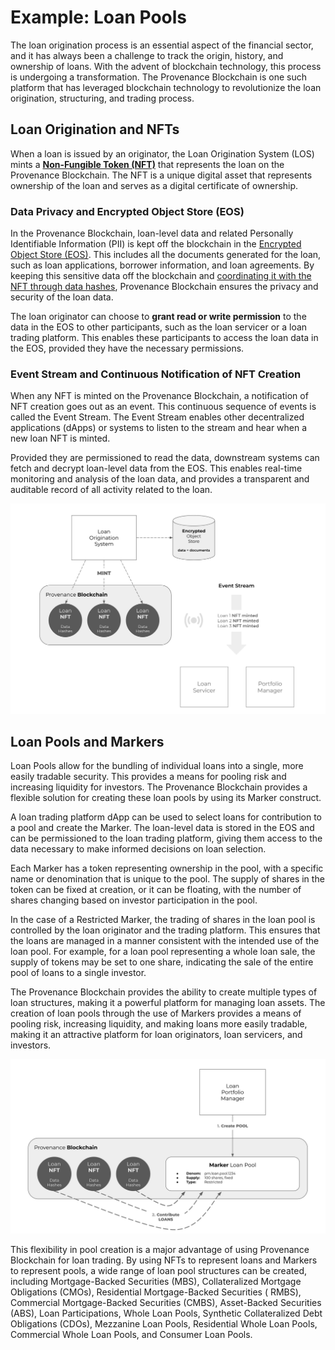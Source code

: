 # Example: Loan Pools

The loan origination process is an essential aspect of the financial sector, and it has always been a challenge to track
the origin, history, and ownership of loans. With the advent of blockchain technology, this process is undergoing a
transformation. The Provenance Blockchain is one such platform that has leveraged blockchain technology to revolutionize
the loan origination, structuring, and trading process.

## Loan Origination and NFTs

When a loan is issued by an originator, the Loan Origination System (LOS) mints a
[**Non-Fungible Token (NFT)**](/docs/learn/asset-lifecycle/assets-overview) that represents the loan on the Provenance
Blockchain. The NFT is a unique digital asset that represents ownership of the loan and serves as a digital certificate
of ownership.

### Data Privacy and Encrypted Object Store (EOS)

In the Provenance Blockchain, loan-level data and related Personally Identifiable Information (PII) is kept off the
blockchain in the [Encrypted Object Store (EOS)](/docs/pb/p8e/overview/). This includes all the documents generated for
the loan, such as loan applications, borrower information, and loan agreements. By keeping this sensitive data off the
blockchain and [coordinating it with the NFT through data hashes](/docs/learn/asset-lifecycle/nfts), Provenance Blockchain ensures the privacy and security
of the loan data.

The loan originator can choose to **grant read or write permission** to the data in the EOS to other participants, such as the loan
servicer or a loan trading platform. This enables these participants to access the loan data in the EOS, provided they have the
necessary permissions.

### Event Stream and Continuous Notification of NFT Creation

When any NFT is minted on the Provenance Blockchain, a notification of NFT creation goes out as an event. This
continuous sequence of events is called the Event Stream. The Event Stream enables other decentralized applications
(dApps) or systems to listen to the stream and hear when a new loan NFT is minted.

Provided they are permissioned to read the data, downstream systems can fetch and decrypt loan-level data from the EOS.
This enables real-time monitoring and analysis of the loan data, and provides a transparent and auditable record of all
activity related to the loan.

![asset lifecycle](/img/learn/asset-lifecycle/loan-lifecycle.png)

## Loan Pools and Markers

Loan Pools allow for the bundling of individual loans into a single, more easily tradable security. This provides a
means for pooling risk and increasing liquidity for investors. The Provenance Blockchain provides a flexible solution
for creating these loan pools by using its Marker construct.

A loan trading platform dApp can be used to select loans for contribution to a pool and create the Marker. The
loan-level data is stored in the EOS and can be permissioned to the loan trading platform, giving them access to the
data necessary to make informed decisions on loan selection.

Each Marker has a token representing ownership in the pool, with a specific name or denomination that is unique to the
pool. The supply of shares in the token can be fixed at creation, or it can be floating, with the number of shares
changing based on investor participation in the pool.

In the case of a Restricted Marker, the trading of shares in the loan pool is controlled by the loan originator and the
trading platform. This ensures that the loans are managed in a manner consistent with the intended use of the loan pool.
For example, for a loan pool representing a whole loan sale, the supply of tokens may be set to one share, indicating
the sale of the entire pool of loans to a single investor.

The Provenance Blockchain provides the ability to create multiple types of loan structures, making it a powerful
platform for managing loan assets. The creation of loan pools through the use of Markers provides a means of pooling
risk, increasing liquidity, and making loans more easily tradable, making it an attractive platform for loan
originators, loan servicers, and investors.

![asset lifecycle](/img/learn/asset-lifecycle/loan-lifecycle-structure.png)

This flexibility in pool creation is a major advantage of using Provenance Blockchain for loan trading. By using NFTs to
represent loans and Markers to represent pools, a wide range of loan pool structures can be created, including
Mortgage-Backed Securities (MBS), Collateralized Mortgage Obligations (CMOs), Residential Mortgage-Backed Securities (
RMBS), Commercial Mortgage-Backed Securities (CMBS), Asset-Backed Securities (ABS), Loan Participations, Whole Loan
Pools, Synthetic Collateralized Debt Obligations (CDOs), Mezzanine Loan Pools, Residential Whole Loan Pools, Commercial
Whole Loan Pools, and Consumer Loan Pools.


